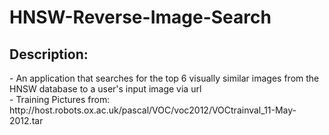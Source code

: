 # HNSW-Reverse-Image-Search
<h2>Description:</h2>
- An application that searches for the top 6 visually similar images from the HNSW database to a user's input image via url <br/>
- Training Pictures from: http://host.robots.ox.ac.uk/pascal/VOC/voc2012/VOCtrainval_11-May-2012.tar <br/>

